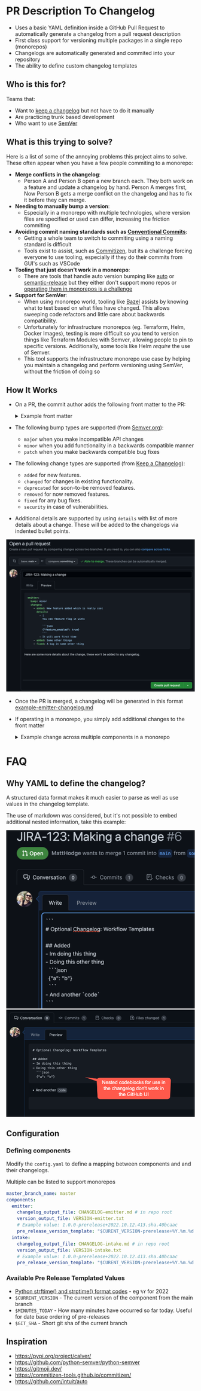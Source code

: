 # PR Description To Changelog

- Uses a basic YAML definition inside a GitHub Pull Request to automatically generate a changelog from a pull request description
- First class support for versioning multiple packages in a single repo (monorepos)
- Changelogs are automatically generated and commited into your repository
- The ability to define custom changelog templates


## Who is this for?

Teams that:
- Want to [keep a changelog](https://keepachangelog.com/) but not have to do it manually
- Are practicing trunk based development
- Who want to use [SemVer](https://semver.org/)

## What is this trying to solve?

Here is a list of some of the annoying problems this project aims to solve. These often appear when you have a few people commiting to a monorepo:

- **Merge conflicts in the changelog**:
  - Person A and Person B open a new branch each. They both work on a feature and update a changelog by hand. Person A merges first, Now Person B gets a merge conflict on the changelog and has to fix it before they can merge.
- **Needing to manually bump a version**:
  - Especially in a monorepo with multiple technologies, where version files are specified or used can differ, increasing the friction commiting
- **Avoiding commit naming standards such as [Conventional Commits](https://www.conventionalcommits.org/en/v1.0.0/)**:
  - Getting a whole team to switch to commiting using a naming standard is difficult
  - Tools exist to assist, such as [Commitizen](https://commitizen-tools.github.io/commitizen/), but its a challenge forcing everyone to use tooling, especially if they do their commits from GUI's such as VSCode
- **Tooling that just doesn't work in a monorepo**:
  - There are tools that handle auto version bumping like [auto](https://intuit.github.io/auto/) or [semantic-release](https://github.com/semantic-release/semantic-release) but they either don't support mono repos or [operating them in monorepos is a challenge](https://dev.to/antongolub/the-chronicles-of-semantic-release-and-monorepos-5cfc)
- **Support for SemVer**:
  - When using monorepo world, tooling like [Bazel](https://bazel.build/) assists by knowing what to test based on what files have changed. This allows sweeping code refactors and little care about backwards compatibility.
  - Unfortunately for infrastructure monorepos (eg. Terraform, Helm, Docker Images), testing is more difficult so you tend to version things like Terraform Modules with Semver, allowing people to pin to specific versions. Additionally, some tools like Helm *require* the use of Semver.
  - This tool supports the infrastructure monorepo use case by helping you maintain a changelog and perform versioning using SemVer, without the friction of doing so

## How It Works

- On a PR, the commit author adds the following front matter to the PR:

  <details><summary>Example front matter</summary>

  ```yaml
  emitter:
    bump: minor
    changes:
      - added: New feature added which is really cool
        details:
          - |
            You can feature flag it with:

            ```json
            {"feature_enabled": true}
            ```
          - It will work first time
      - added: Some other thingo
      - fixed: A bug in some other thing
  ```

  Here are some more details about the change, these won't be added to any changelog.
  </details>

- The following bump types are supported (from [Semver.org](https://semver.org/)):
  - `major` when you make incompatible API changes
  - `minor` when you add functionality in a backwards compatible manner
  - `patch` when you make backwards compatible bug fixes

- The following change types are supported (from [Keep a Changelog](https://keepachangelog.com/en/1.0.0/)):
  - `added` for new features.
  - `changed` for changes in existing functionality.
  - `deprecated` for soon-to-be removed features.
  - `removed` for now removed features.
  - `fixed` for any bug fixes.
  - `security` in case of vulnerabilities.


- Additional details are supported by using `details` with list of more details about a change. These will be added to the changelogs via indented bullet points.

![](2022-10-12-06-30-20.png)

- Once the PR is merged, a changelog will be generated in this format [example-emitter-changelog.md](example-emitter-changelog.md)
- If operating in a monorepo, you simply add additional changes to the front matter

  <details><summary>Example change across multiple components in a monorepo</summary>

  ```yaml
  emitter:
    bump: patch
    changes:
      - fixed: Tweak message format to increase message performance
  intake:
    bump: patch
    changes:
      - fixed: Accept new message format to increase message performance
  ```

  Here are some more details about the change, these won't be added to any change log.
  </details>

# FAQ

## Why YAML to define the changelog?

A structured data format makes it much easier to parse as well as use values in the changelog template.

The use of markdown was considered, but it's not possible to embed additional nested information, take this example:

![](2022-10-13-21-39-28.png)
![](2022-10-13-21-40-32.png)

## Configuration

### Defining components

Modify the `config.yaml` to define a mapping between components and and their changelogs.

Multiple can be listed to support monorepos

```yaml
master_branch_name: master
components:
  emitter:
    changelog_output_file: CHANGELOG-emitter.md # in repo root
    version_output_file: VERSION-emitter.txt
    # Example value: 1.0.0-prerelease+2022.10.12.413.sha.40bcaac
    pre_release_version_template: "$CURENT_VERSION-prerelease+%Y.%m.%d.$MINUTES_TODAY.sha.$GITSHA"
  intake:
    changelog_output_file: CHANGELOG-intake.md # in repo root
    version_output_file: VERSION-intake.txt
    # Example value: 1.0.0-prerelease+2022.10.12.413.sha.40bcaac
    pre_release_version_template: "$CURENT_VERSION-prerelease+%Y.%m.%d.$MINUTES_TODAY.sha.$GITSHA"
```

### Available Pre Release Templated Values

- [Python strftime() and strptime() format codes](https://docs.python.org/3/library/datetime.html#strftime-and-strptime-format-codes) - eg `%Y` for 2022
- `$CURRENT_VERSION` - The current version of the component from the main branch
- `$MINUTES_TODAY` - How many minutes have occurred so far today. Useful for date base ordering of pre-releases
- `$GIT_SHA` - Short git sha of the current branch

## Inspiration
- https://pypi.org/project/calver/
- https://github.com/python-semver/python-semver
- https://gitmoji.dev/
- https://commitizen-tools.github.io/commitizen/
- https://github.com/intuit/auto
